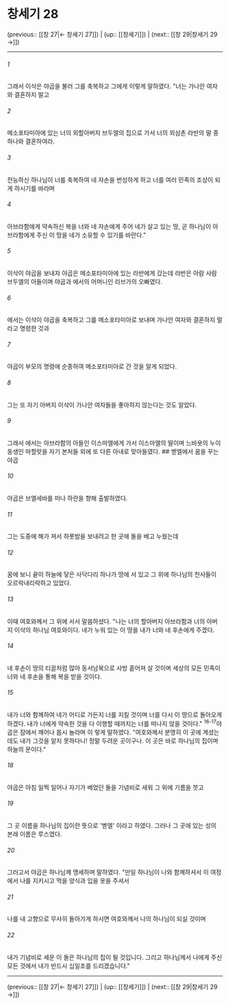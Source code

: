 # 창세기 28

(previous:: [[창 27|← 창세기 27]]) | (up:: [[창세기]]) | (next:: [[창 29|창세기 29 →]])

***




###### 1 

그래서 이삭은 야곱을 불러 그를 축복하고 그에게 이렇게 말하였다. "너는 가나안 여자와 결혼하지 말고 



###### 2 

메소포타미아에 있는 너의 외할아버지 브두엘의 집으로 가서 너의 외삼촌 라반의 딸 중 하나와 결혼하여라. 



###### 3 

전능하신 하나님이 너를 축복하여 네 자손을 번성하게 하고 너를 여러 민족의 조상이 되게 하시기를 바라며 



###### 4 

아브라함에게 약속하신 복을 너와 네 자손에게 주어 네가 살고 있는 땅, 곧 하나님이 아브라함에게 주신 이 땅을 네가 소유할 수 있기를 바란다." 



###### 5 

이삭이 야곱을 보내자 야곱은 메소포타미아에 있는 라반에게 갔는데 라반은 아람 사람 브두엘의 아들이며 야곱과 에서의 어머니인 리브가의 오빠였다. 



###### 6 

에서는 이삭이 야곱을 축복하고 그를 메소포타미아로 보내며 가나안 여자와 결혼하지 말라고 명령한 것과 



###### 7 

야곱이 부모의 명령에 순종하여 메소포타미아로 간 것을 알게 되었다. 



###### 8 

그는 또 자기 아버지 이삭이 가나안 여자들을 좋아하지 않는다는 것도 알았다. 



###### 9 

그래서 에서는 아브라함의 아들인 이스마엘에게 가서 이스마엘의 딸이며 느바욧의 누이동생인 마할랏을 자기 본처들 외에 또 다른 아내로 맞아들였다. ## 벧엘에서 꿈을 꾸는 야곱 



###### 10 

야곱은 브엘세바를 떠나 하란을 향해 출발하였다. 



###### 11 

그는 도중에 해가 져서 하룻밤을 보내려고 한 곳에 돌을 베고 누웠는데 



###### 12 

꿈에 보니 끝이 하늘에 닿은 사닥다리 하나가 땅에 서 있고 그 위에 하나님의 천사들이 오르락내리락하고 있었다. 



###### 13 

이때 여호와께서 그 위에 서서 말씀하셨다. "나는 너의 할아버지 아브라함과 너의 아버지 이삭의 하나님 여호와이다. 네가 누워 있는 이 땅을 내가 너와 네 후손에게 주겠다. 



###### 14 

네 후손이 땅의 티끌처럼 많아 동서남북으로 사방 흩어져 살 것이며 세상의 모든 민족이 너와 네 후손을 통해 복을 받을 것이다. 



###### 15 

내가 너와 함께하여 네가 어디로 가든지 너를 지킬 것이며 너를 다시 이 땅으로 돌아오게 하겠다. 내가 너에게 약속한 것을 다 이행할 때까지는 너를 떠나지 않을 것이다." <sup class="versenum">16-17</sup>야곱은 잠에서 깨어나 몹시 놀라며 이 렇게 말하였다. "여호와께서 분명히 이 곳에 계셨는데도 내가 그것을 알지 못하다니! 정말 두려운 곳이구나. 이 곳은 바로 하나님의 집이며 하늘의 문이다." 



###### 18 

야곱은 아침 일찍 일어나 자기가 베었던 돌을 기념비로 세워 그 위에 기름을 붓고 



###### 19 

그 곳 이름을 하나님의 집이란 뜻으로 '벧엘' 이라고 하였다. 그러나 그 곳에 있는 성의 본래 이름은 루스였다. 



###### 20 

그러고서 야곱은 하나님께 맹세하며 말하였다. "만일 하나님이 나와 함께하셔서 이 여정에서 나를 지키시고 먹을 양식과 입을 옷을 주셔서 



###### 21 

나를 내 고향으로 무사히 돌아가게 하시면 여호와께서 나의 하나님이 되실 것이며 



###### 22 

내가 기념비로 세운 이 돌은 하나님의 집이 될 것입니다. 그리고 하나님께서 나에게 주신 모든 것에서 내가 반드시 십일조를 드리겠습니다."

***

(previous:: [[창 27|← 창세기 27]]) | (up:: [[창세기]]) | (next:: [[창 29|창세기 29 →]])
